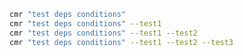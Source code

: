 ﻿```bash
cmr "test deps conditions"
cmr "test deps conditions" --test1
cmr "test deps conditions" --test1 --test2
cmr "test deps conditions" --test1 --test2 --test3
```
